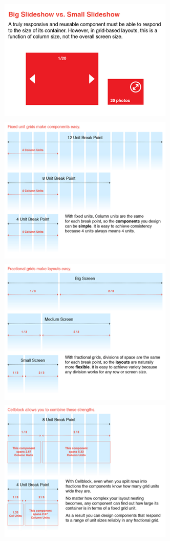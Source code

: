 
![Hello Grid](./why-1.jpg)

![Hello Grid](./why-2.jpg)

![Hello Grid](./why-3.jpg)

![Hello Grid](./why-4.jpg)
